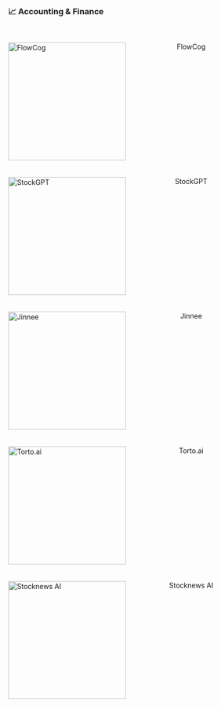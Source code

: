 ### 📈 Accounting & Finance

<br />

<div style="width:100%; height:260px">
    <img src="https://aicollection.twic.pics/screenshots/screenshot-flowcog.webp?twic=v1/resize=240" width="240" alt="FlowCog" align="left" />
    <p align="center">FlowCog</p>
</div>

<div style="width:100%; height:260px">
    <img src="https://aicollection.twic.pics/screenshots/screenshot-stockgpt.webp?twic=v1/resize=240" width="240" alt="StockGPT" align="left" />
    <p align="center">StockGPT</p>
</div>

<div style="width:100%; height:260px">
    <img src="https://aicollection.twic.pics/screenshots/screenshot-jinnee.webp?twic=v1/resize=240" width="240" alt="Jinnee" align="left" />
    <p align="center">Jinnee</p>
</div>

<div style="width:100%; height:260px">
    <img src="https://aicollection.twic.pics/screenshots/screenshot-torto.ai.webp?twic=v1/resize=240" width="240" alt="Torto.ai" align="left" />
    <p align="center">Torto.ai</p>
</div>

<div style="width:100%; height:260px">
    <img src="https://aicollection.twic.pics/screenshots/screenshot-stocknews-ai.webp?twic=v1/resize=240" width="240" alt="Stocknews AI" align="left" />
    <p align="center">Stocknews AI</p>
</div>

